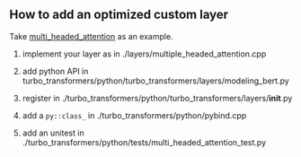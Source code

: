## How to add an optimized custom layer

Take [multi_headed_attention](https://github.com/OpenNMT/OpenNMT-py/blob/b98fb3d7cb/onmt/modules/multi_headed_attn.py) as an example.

1. implement your layer as in ./layers/multiple_headed_attention.cpp

2. add python API in turbo_transformers/python/turbo_transformers/layers/modeling_bert.py

3. register in ./turbo_transformers/python/turbo_transformers/layers/__init__.py

4. add a `py::class_` in ./turbo_transformers/python/pybind.cpp

5. add an unitest in ./turbo_transformers/python/tests/multi_headed_attention_test.py
